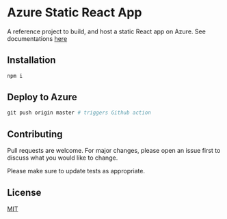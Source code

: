 # Azure Static React App

A reference project to build, and host a static React app on Azure. See documentations [here](https://create-react-app.dev/docs/deployment/#azure)

## Installation

```bash
npm i
```

## Deploy to Azure

```python
git push origin master # triggers Github action
```

## Contributing

Pull requests are welcome. For major changes, please open an issue first to discuss what you would like to change.

Please make sure to update tests as appropriate.

## License

[MIT](https://choosealicense.com/licenses/mit/)
